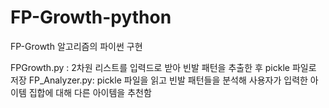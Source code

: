 # FP-Growth-python
FP-Growth 알고리즘의 파이썬 구현

FPGrowth.py : 2차원 리스트를 입력드로 받아 빈발 패턴을 추출한 후 pickle 파일로 저장
FP_Analyzer.py: pickle 파일을 읽고 빈발 패턴들을 분석해 사용자가 입력한 아이템 집합에 대해 다른 아이템을 추천함
